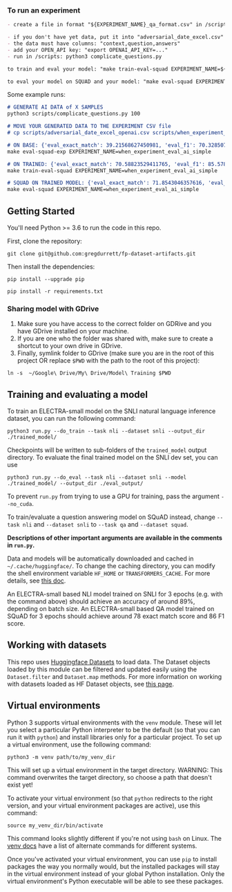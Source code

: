 

### To run an experiment

```markdown
- create a file in format "${EXPERIMENT_NAME}_qa_format.csv" in /scripts

- if you don't have yet data, put it into "adversarial_date_excel.csv"
- the data must have columns: "context,question,answers"
- add your OPEN_API key: "export OPENAI_API_KEY=..."
- run in /scripts: python3 complicate_questions.py

to train and eval your model: "make train-eval-squad EXPERIMENT_NAME=${EXPERIMENT NAME}"

to eval your model on SQUAD and your model: "make eval-squad EXPERIMENT_NAME=${EXPERIMENT NAME}"

```

Some example runs:
```markdown
# GENERATE AI DATA of X SAMPLES
python3 scripts/complicate_questions.py 100

# MOVE YOUR GENERATED DATA TO THE EXPERIMENT CSV file
# cp scripts/adversarial_date_excel_openai.csv scripts/when_experiment_eval_ai_simple_qa_format.csv

# ON BASE: {'eval_exact_match': 39.21568627450981, 'eval_f1': 70.32850783715834}
make eval-squad-exp EXPERIMENT_NAME=when_experiment_eval_ai_simple

# ON TRAINED: {'eval_exact_match': 70.58823529411765, 'eval_f1': 85.57854762458341}
make train-eval-squad EXPERIMENT_NAME=when_experiment_eval_ai_simple

# SQUAD ON TRAINED MODEL: {'eval_exact_match': 71.8543046357616, 'eval_f1': 81.54690127731999}
make eval-squad EXPERIMENT_NAME=when_experiment_eval_ai_simple
```



## Getting Started

You'll need Python >= 3.6 to run the code in this repo.

First, clone the repository:

`git clone git@github.com:gregdurrett/fp-dataset-artifacts.git`

Then install the dependencies:

`pip install --upgrade pip`

`pip install -r requirements.txt`

### Sharing model with GDrive

1. Make sure you have access to the correct folder on GDRive and you have GDrive installed on your machine.
2. If you are one who the folder was shared with, make sure to create a shortcut to your own drive in GDrive.
3. Finally, symlink folder to GDrive (make sure you are in the root of this project OR replace `$PWD` with the path to the root of this project):

```
ln -s  ~/Google\ Drive/My\ Drive/Model\ Training $PWD
```

## Training and evaluating a model

To train an ELECTRA-small model on the SNLI natural language inference dataset, you can run the following command:

`python3 run.py --do_train --task nli --dataset snli --output_dir ./trained_model/`

Checkpoints will be written to sub-folders of the `trained_model` output directory.
To evaluate the final trained model on the SNLI dev set, you can use

`python3 run.py --do_eval --task nli --dataset snli --model ./trained_model/ --output_dir ./eval_output/`

To prevent `run.py` from trying to use a GPU for training, pass the argument `--no_cuda`.

To train/evaluate a question answering model on SQuAD instead, change `--task nli` and `--dataset snli` to `--task qa` and `--dataset squad`.

**Descriptions of other important arguments are available in the comments in `run.py`.**

Data and models will be automatically downloaded and cached in `~/.cache/huggingface/`.
To change the caching directory, you can modify the shell environment variable `HF_HOME` or `TRANSFORMERS_CACHE`.
For more details, see [this doc](https://huggingface.co/transformers/v4.0.1/installation.html#caching-models).

An ELECTRA-small based NLI model trained on SNLI for 3 epochs (e.g. with the command above) should achieve an accuracy of around 89%, depending on batch size.
An ELECTRA-small based QA model trained on SQuAD for 3 epochs should achieve around 78 exact match score and 86 F1 score.

## Working with datasets

This repo uses [Huggingface Datasets](https://huggingface.co/docs/datasets/) to load data.
The Dataset objects loaded by this module can be filtered and updated easily using the `Dataset.filter` and `Dataset.map` methods.
For more information on working with datasets loaded as HF Dataset objects, see [this page](https://huggingface.co/docs/datasets/process.html).

## Virtual environments

Python 3 supports virtual environments with the `venv` module. These will let you select a particular Python interpreter
to be the default (so that you can run it with `python`) and install libraries only for a particular project.
To set up a virtual environment, use the following command:

`python3 -m venv path/to/my_venv_dir`

This will set up a virtual environment in the target directory.
WARNING: This command overwrites the target directory, so choose a path that doesn't exist yet!

To activate your virtual environment (so that `python` redirects to the right version, and your virtual environment packages are active),
use this command:

`source my_venv_dir/bin/activate`

This command looks slightly different if you're not using `bash` on Linux. The [venv docs](https://docs.python.org/3/library/venv.html) have a list of alternate commands for different systems.

Once you've activated your virtual environment, you can use `pip` to install packages the way you normally would, but the installed
packages will stay in the virtual environment instead of your global Python installation. Only the virtual environment's Python
executable will be able to see these packages.
